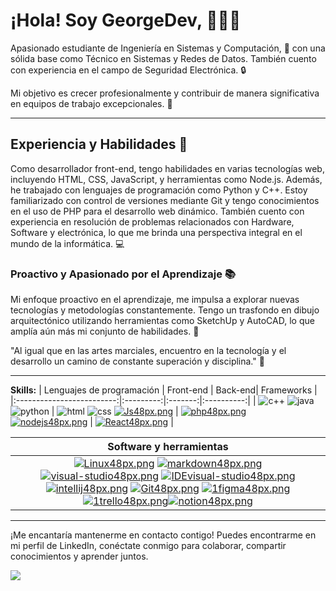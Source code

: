 # ¡Hola! Soy GeorgeDev, 👨🏻‍💻 

Apasionado estudiante de Ingeniería en Sistemas y Computación, 🚀 con una sólida base como Técnico en Sistemas y Redes de Datos. También cuento con experiencia en el campo de Seguridad Electrónica. 🔒

Mi objetivo es crecer profesionalmente y contribuir de manera significativa en equipos de trabajo excepcionales. 💪

--------------

## Experiencia y Habilidades 💼

Como desarrollador front-end, tengo habilidades en varias tecnologías web, incluyendo HTML, CSS, JavaScript, y herramientas como Node.js. Además, he trabajado con lenguajes de programación como Python y C++. Estoy familiarizado con control de versiones mediante Git y tengo conocimientos en el uso de PHP para el desarrollo web dinámico. También cuento con experiencia en resolución de problemas relacionados con Hardware, Software y electrónica, lo que me brinda una perspectiva integral en el mundo de la informática. 💻

### Proactivo y Apasionado por el Aprendizaje 📚

Mi enfoque proactivo en el aprendizaje, me impulsa a explorar nuevas tecnologías y metodologías constantemente. 
Tengo un trasfondo en dibujo arquitectónico utilizando herramientas como SketchUp y AutoCAD, lo que amplía aún más mi conjunto de habilidades. 🏢

"Al igual que en las artes marciales, encuentro en la tecnología y el desarrollo un camino de constante superación y disciplina." 🥋


--------------

**Skills:**
| Lenguajes de programación | Front-end | Back-end| Frameworks | 
|:-------------------------:|:---------:|:-------:|:----------:|
| ![c++](https://user-images.githubusercontent.com/54302061/211190233-b7b57818-3537-4035-b5ba-a930e0abbbb8.png) ![java](https://user-images.githubusercontent.com/54302061/211168153-061a83aa-e2f9-45eb-bb4c-0db1679f0bc0.png) ![python](https://user-images.githubusercontent.com/54302061/211168102-fb84a548-1019-4fb4-8ed4-d89a9b8fb4e4.png) | ![html](https://user-images.githubusercontent.com/54302061/211168057-9d053689-3a2a-46b1-bfbb-1395ab3e893b.png) ![css](https://user-images.githubusercontent.com/54302061/211168069-013c48b5-fb25-4bcf-950a-55aa30cf8720.png) [![Js48px.png](https://i.postimg.cc/SxR4R1Jh/Js48px.png)](https://postimg.cc/nCygwk4R) | [![php48px.png](https://i.postimg.cc/5ypcN8Jy/php48px.png)](https://postimg.cc/hQJZ2zfR) [![nodejs48px.png](https://i.postimg.cc/LsQ1cbw0/nodejs48px.png)](https://postimg.cc/kV8G8fnx) | [![React48px.png](https://i.postimg.cc/CMC7PzH2/React48px.png)](https://postimg.cc/yWd0W6Gh) | 

| Software y herramientas |
|:-----------------------:|
| [![Linux48px.png](https://i.postimg.cc/9FChKw3w/Linux48px.png)](https://postimg.cc/nMRgQzhn) [![markdown48px.png](https://i.postimg.cc/d3P4cQXb/markdown48px.png)](https://postimg.cc/G8KkkRbK) [![visual-studio48px.png](https://i.postimg.cc/7h6sgvDw/visual-studio48px.png)](https://postimg.cc/G8WxC5H5) [![IDEvisual-studio48px.png](https://i.postimg.cc/QN0RRkdK/IDEvisual-studio48px.png)](https://postimg.cc/rzRn44Wq) [![intellij48px.png](https://i.postimg.cc/mgNqyQJr/intellij48px.png)](https://postimg.cc/G4tqcsc0) [![Git48px.png](https://i.postimg.cc/fLXR8qNd/Git48px.png)](https://postimg.cc/1nmStH4R) [![1figma48px.png](https://i.postimg.cc/kGKRtX4k/1figma48px.png)](https://postimg.cc/N2Gj3tR4) [![1trello48px.png](https://i.postimg.cc/4Nvhfdjc/1trello48px.png)](https://postimg.cc/KRzYQZGc)[![notion48px.png](https://i.postimg.cc/zvkT1zbY/notion48px.png)](https://postimg.cc/m1tPYGym) |

--------------

¡Me encantaría mantenerme en contacto contigo! 
Puedes encontrarme en mi perfil de LinkedIn, conéctate conmigo para colaborar, compartir conocimientos y aprender juntos.

[![](https://user-images.githubusercontent.com/54302061/211169314-64c36b3c-93cb-40ad-9e5d-4071d19552d5.png)](https://www.linkedin.com/in/georgedev17/)
